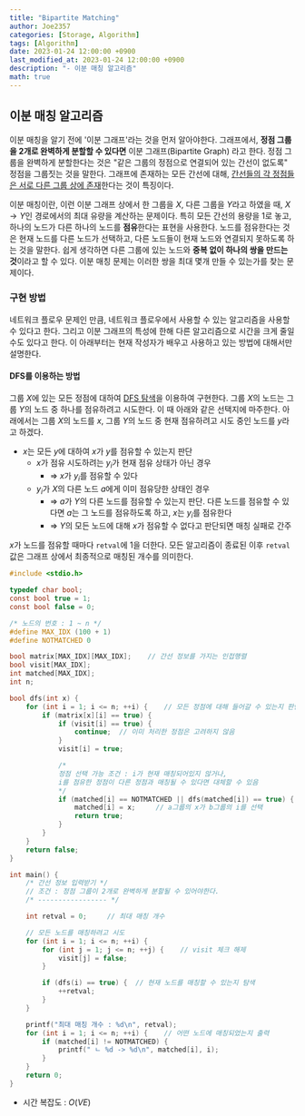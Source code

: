 ```yaml
---
title: "Bipartite Matching"
author: Joe2357
categories: [Storage, Algorithm]
tags: [Algorithm]
date: 2023-01-24 12:00:00 +0900
last_modified_at: 2023-01-24 12:00:00 +0900
description: "- 이분 매칭 알고리즘"
math: true
---
```




## 이분 매칭 알고리즘

이분 매칭을 알기 전에 '이분 그래프'라는 것을 먼저 알아야한다. 그래프에서, **정점 그룹을 2개로 완벽하게 분할할 수 있다면** 이분 그래프(Bipartite Graph) 라고 한다. 정점 그룹을 완벽하게 분할한다는 것은 "같은 그룹의 정점으로 연결되어 있는 간선이 없도록" 정점을 그룹짓는 것을 말한다. 그래프에 존재하는 모든 간선에 대해, <u>간선들의 각 정점들은 서로 다른 그룹 상에 존재</u>한다는 것이 특징이다.

이분 매칭이란, 이런 이분 그래프 상에서 한 그룹을 $X$, 다른 그룹을 $Y$라고 하였을 때, $X \rightarrow Y$인 경로에서의 최대 유량을 계산하는 문제이다. 특히 모든 간선의 용량을 $1$로 놓고, 하나의 노드가 다른 하나의 노드를 **점유**한다는 표현을 사용한다. 노드를 점유한다는 것은 현재 노드를 다른 노드가 선택하고, 다른 노드들이 현재 노드와 연결되지 못하도록 하는 것을 말한다. 쉽게 생각하면 다른 그룹에 있는 노드와 **중복 없이 하나의 쌍을 만드는 것**이라고 할 수 있다. 이분 매칭 문제는 이러한 쌍을 최대 몇개 만들 수 있는가를 찾는 문제이다.

  

### 구현 방법

네트워크 플로우 문제인 만큼, 네트워크 플로우에서 사용할 수 있는 알고리즘을 사용할 수 있다고 한다. 그리고 이분 그래프의 특성에 한해 다른 알고리즘으로 시간을 크게 줄일 수도 있다고 한다. 이 아래부터는 현재 작성자가 배우고 사용하고 있는 방법에 대해서만 설명한다.



#### DFS를 이용하는 방법

그룹 $X$에 있는 모든 정점에 대하여 [DFS 탐색](https://en.wikipedia.org/wiki/Depth-first_search)을 이용하여 구현한다. 그룹 $X$의 노드는 그룹 $Y$의 노드 중 하나를 점유하려고 시도한다. 이 때 아래와 같은 선택지에 마주한다. 아래에서는 그룹 $X$의 노드를 $x$, 그룹 $Y$의 노드 중 현재 점유하려고 시도 중인 노드를 $y$라고 하겠다.

- $x$는 모든 $y$에 대하여 $x$가 $y$를 점유할 수 있는지 판단
  - $x$가 점유 시도하려는 $y_i$가 현재 점유 상태가 아닌 경우
    - => $x$가 $y_i$를 점유할 수 있다
  - $y_i$가 $X$의 다른 노드 $a$에게 이미 점유당한 상태인 경우
    - => $a$가 $Y$의 다른 노드를 점유할 수 있는지 판단. 다른 노드를 점유할 수 있다면 $a$는 그 노드를 점유하도록 하고, $x$는 $y_i$를 점유한다
    -  => $Y$의 모든 노드에 대해 $x$가 점유할 수 없다고 판단되면 매칭 실패로 간주

$x$가 노드를 점유할 때마다 `retval`에 $1$을 더한다. 모든 알고리즘이 종료된 이후 `retval` 값은 그래프 상에서 최종적으로 매칭된 개수를 의미한다.

```c
#include <stdio.h>

typedef char bool;
const bool true = 1;
const bool false = 0;

/* 노드의 번호 : 1 ~ n */
#define MAX_IDX (100 + 1)
#define NOTMATCHED 0

bool matrix[MAX_IDX][MAX_IDX];    // 간선 정보를 가지는 인접행렬
bool visit[MAX_IDX];
int matched[MAX_IDX];
int n;

bool dfs(int x) {
    for (int i = 1; i <= n; ++i) {    // 모든 정점에 대해 들어갈 수 있는지 판단
        if (matrix[x][i] == true) {
            if (visit[i] == true) {
                continue;  // 이미 처리한 정점은 고려하지 않음
            }
            visit[i] = true;

            /*
            정점 선택 가능 조건 : i가 현재 매칭되어있지 않거나,
            i를 점유한 정점이 다른 정점과 매칭될 수 있다면 대체할 수 있음
            */
            if (matched[i] == NOTMATCHED || dfs(matched[i]) == true) {
                matched[i] = x;     // a그룹의 x가 b그룹의 i를 선택
                return true;
            }
        }
    }
    return false;
}

int main() {
    /* 간선 정보 입력받기 */
    // 조건 : 정점 그룹이 2개로 완벽하게 분할될 수 있어야한다.
    /* ----------------- */

    int retval = 0;     // 최대 매칭 개수

    // 모든 노드를 매칭하려고 시도
    for (int i = 1; i <= n; ++i) {
        for (int j = 1; j <= n; ++j) {    // visit 체크 해제
            visit[j] = false;
        }

        if (dfs(i) == true) {  // 현재 노드를 매칭할 수 있는지 탐색
            ++retval;
        }
    }

    printf("최대 매칭 개수 : %d\n", retval);
    for (int i = 1; i <= n; ++i) {    // 어떤 노드에 매칭되었는지 출력
        if (matched[i] != NOTMATCHED) {
            printf(" ㄴ %d -> %d\n", matched[i], i);
        }
    }
    return 0;
}
```

- 시간 복잡도 : $O(VE)$
